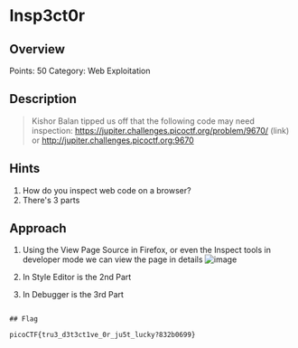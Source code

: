 # Insp3ct0r

## Overview

Points: 50
Category: Web Exploitation

## Description

> Kishor Balan tipped us off that the following code may need inspection: 
> https://jupiter.challenges.picoctf.org/problem/9670/ (link) or http://jupiter.challenges.picoctf.org:9670
## Hints

1. How do you inspect web code on a browser?
2. There's 3 parts

## Approach

1. Using the View Page Source in Firefox, or even the Inspect tools in developer mode we can view the page in details
![image](https://user-images.githubusercontent.com/80673253/162781447-6abe8e9b-7599-46e8-975a-c399cd05f07c.png)

2. In Style Editor is the 2nd Part 
3. In Debugger is the 3rd Part

```

## Flag

picoCTF{tru3_d3t3ct1ve_0r_ju5t_lucky?832b0699}
